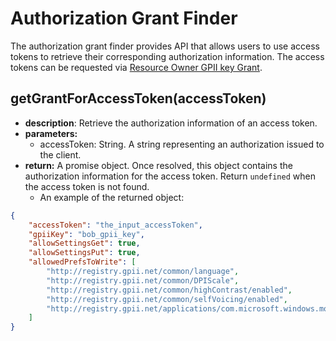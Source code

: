 # Authorization Grant Finder

The authorization grant finder provides API that allows users to use access tokens to retrieve their corresponding
authorization information. The access tokens can be requested via [Resource Owner GPII key
Grant](OAuth2Guide.md#resource-owner-gpii-keygrant).

## getGrantForAccessToken(accessToken)

* **description**: Retrieve the authorization information of an access token.
* **parameters:**
  * accessToken: String. A string representing an authorization issued to the client.
* **return:** A promise object. Once resolved, this object contains the authorization information for the access token.
  Return `undefined` when the access token is not found.
  * An example of the returned object:

```JSON
{
    "accessToken": "the_input_accessToken",
    "gpiiKey": "bob_gpii_key",
    "allowSettingsGet": true,
    "allowSettingsPut": true,
    "allowedPrefsToWrite": [
        "http://registry.gpii.net/common/language",
        "http://registry.gpii.net/common/DPIScale",
        "http://registry.gpii.net/common/highContrast/enabled",
        "http://registry.gpii.net/common/selfVoicing/enabled",
        "http://registry.gpii.net/applications/com.microsoft.windows.mouseSettings"
    ]
}
```
